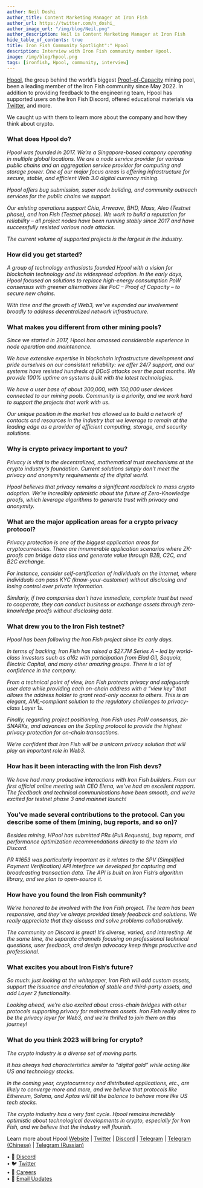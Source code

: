 ```yaml
---
author: Neil Doshi
author_title: Content Marketing Manager at Iron Fish
author_url: https://twitter.com/n_doshi_
author_image_url: "/img/blog/Neil.png"
author_description: Neil is Content Marketing Manager at Iron Fish
hide_table_of_contents: true
title: Iron Fish Community Spotlight":" Hpool
description: Interview with Iron Fish community member Hpool.
image: /img/blog/hpool.png
tags: [ironfish, Hpool, community, interview]
---
```


[Hpool](http://bit.ly/3Yba7UQ), the group behind the world’s biggest [Proof-of-Capacity](https://www.investopedia.com/terms/p/proof-capacity-cryptocurrency.asp#:~:text=Proof%20of%20capacity%20(PoC)%20is,mining%20rights%20and%20validate%20transactions.) mining pool, been a leading member of the Iron Fish community since May 2022. In addition to providing feedback to the engineering team, Hpool has supported users on the Iron Fish Discord, offered educational materials via [Twitter](https://twitter.com/HPOOL_Official), and more. 

We caught up with them to learn more about the company and how they think about crypto.

### What does Hpool do?
*Hpool was founded in 2017. We’re a Singapore-based company operating in multiple global locations. We are a node service provider for various public chains and an aggregation service provider for computing and storage power. One of our major focus areas is offering infrastructure for secure, stable, and efficient Web 3.0 digital currency mining.*  

*Hpool offers bug submission, super node building, and community outreach services for the public chains we support.*  

*Our existing operations support Chia, Arweave, BHD, Mass, Aleo (Testnet phase), and Iron Fish (Testnet phase). We work to build a reputation for reliability – all project nodes have been running stably since 2017 and have successfully resisted various node attacks.* 

*The current volume of supported projects is the largest in the industry.*

### How did you get started?
*A group of technology enthusiasts founded Hpool with a vision for blockchain technology and its widespread adoption. In the early days, Hpool focused on solutions to replace high-energy consumption PoW consensus with greener alternatives like PoC – Proof of Capacity – to secure new chains.*

*With time and the growth of Web3, we’ve expanded our involvement broadly to address decentralized network infrastructure.*

### What makes you different from other mining pools?
*Since we started in 2017, Hpool has amassed considerable experience in node operation and maintenance.* 

*We have extensive expertise in blockchain infrastructure development and pride ourselves on our consistent reliability: we offer 24/7 support, and our systems have resisted hundreds of DDoS attacks over the past months. We provide 100% uptime on systems built with the latest technologies.* 

*We have a user base of about 300,000, with 150,000 user devices connected to our mining pools. Community is a priority, and we work hard to support the projects that work with us.* 

*Our unique position in the market has allowed us to build a network of contacts and resources in the industry that we leverage to remain at the leading edge as a provider of efficient computing, storage, and security solutions.*

### Why is crypto privacy important to you?  
*Privacy is vital to the decentralized, mathematical trust mechanisms at the crypto industry's foundation. Current solutions simply don’t meet the privacy and anonymity requirements of the digital world.* 

*Hpool believes that privacy remains a significant roadblock to mass crypto adoption. We’re incredibly optimistic about the future of Zero-Knowledge proofs, which leverage algorithms to generate trust with privacy and anonymity.*

### What are the major application areas for a crypto privacy protocol? 
*Privacy protection is one of the biggest application areas for cryptocurrencies. There are innumerable application scenarios where ZK-proofs can bridge data silos and generate value through B2B, C2C, and B2C exchange.*

*For instance, consider self-certification of individuals on the internet, where individuals can pass KYC (know-your-customer) without disclosing and losing control over private information.* 

*Similarly, if two companies don’t have immediate, complete trust but need to cooperate, they can conduct business or exchange assets through zero-knowledge proofs without disclosing data.*

### What drew you to the Iron Fish testnet?
*Hpool has been following the Iron Fish project since its early days.* 

*In terms of backing, Iron Fish has raised a $27.7M Series A –  led by world-class investors such as a16z with participation from Elad Gil, Sequoia, Electric Capital, and many other amazing groups. There is a lot of confidence in the company.*

*From a technical point of view, Iron Fish protects privacy and safeguards user data while providing each on-chain address with a “view key” that allows the address holder to grant read-only access to others. This is an elegant, AML-compliant solution to the regulatory challenges to privacy-class Layer 1s.*

*Finally, regarding project positioning, Iron Fish uses PoW consensus, zk-SNARKs, and advances on the Sapling protocol to provide the highest privacy protection for on-chain transactions.* 

*We’re confident that Iron Fish will be a unicorn privacy solution that will play an important role in Web3.* 

### How has it been interacting with the Iron Fish devs?
*We have had many productive interactions with Iron Fish builders. From our first official online meeting with CEO Elena, we’ve had an excellent rapport. The feedback and technical communications have been smooth, and we’re excited for testnet phase 3 and mainnet launch!*

### You’ve made several contributions to the protocol. Can you describe some of them (mining, bug reports, and so on)?
*Besides mining, HPool has submitted PRs (Pull Requests), bug reports, and performance optimization recommendations directly to the team via Discord.* 

*PR #1653 was particularly important as it relates to the SPV (Simplified Payment Verification) API interface we developed for capturing and broadcasting transaction data. The API is built on Iron Fish’s algorithm library, and we plan to open-source it.* 

### How have you found the Iron Fish community? 
*We’re honored to be involved with the Iron Fish project. The team has been responsive, and they’ve always provided timely feedback and solutions. We really appreciate that they discuss and solve problems collaboratively.*

*The community on Discord is great! It’s diverse, varied, and interesting. At the same time, the separate channels focusing on professional technical questions, user feedback, and design advocacy keep things productive and professional.*

### What excites you about Iron Fish’s future?
*So much: just looking at the whitepaper, Iron Fish will add custom assets, support the issuance and circulation of stable and third-party assets, and add Layer 2 functionality.*

*Looking ahead, we’re also excited about cross-chain bridges with other protocols supporting privacy for mainstream assets. Iron Fish really aims to be the privacy layer for Web3, and we’re thrilled to join them on this journey!*

### What do you think 2023 will bring for crypto?
*The crypto industry is a diverse set of moving parts.*

*It has always had characteristics similar to "digital gold” while acting like US and technology stocks.*

*In the coming year, cryptocurrency and distributed applications, etc., are likely to converge more and more, and we believe that protocols like Ethereum, Solana, and Aptos will tilt the balance to behave more like US tech stocks.* 

*The crypto industry has a very fast cycle. Hpool remains incredibly optimistic about technological developments in crypto, especially for Iron Fish, and we believe that the industry will flourish.*

Learn more about Hpool
[Website](http://bit.ly/3Yba7UQ) | [Twitter](https://twitter.com/HPOOL_Official) | [Discord](https://discord.gg/FHEsvEczQJ) | [Telegram](https://t.me/Hpool_Global) | [Telegram (Chinese)](https://t.me/Hpool_Chinese) | [Telegram (Russian)](https://t.me/Hpool_Russian)

 
• 🎤 [Discord](https://discord.gg/ironfish)   
• 🐦 [Twitter](https://twitter.com/ironfishcrypto)   
• 🚀 [Careers](https://ironfish.network/careers)   
• 📧 [Email Updates](https://ironfish.network/#email-signup)
